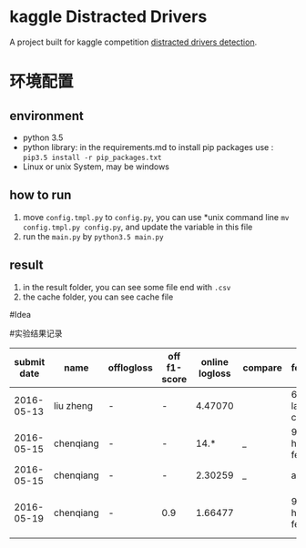 # kaggle Distracted Drivers
A project built for kaggle competition [distracted drivers detection](https://www.kaggle.com/c/state-farm-distracted-driver-detection).

# 环境配置

## environment

* python 3.5
* python library:
    in the requirements.md
    to install pip packages use : `pip3.5 install -r pip_packages.txt`
* Linux or unix System, may be windows
    
## how to run
1. move `config.tmpl.py` to `config.py`, you can use *unix command line `mv config.tmpl.py config.py`, and update the variable in this file 
2. run the `main.py` by `python3.5 main.py`

## result

1. in the result folder, you can see some file end with `.csv`
2. the cache folder, you can see cache file

#Idea



#实验结果记录

| submit date | name      | offlogloss | off f1-score    | online  logloss |   compare   |feature                  | model   | other trick                                   | comments                           |
| ----------  |--------   | ---        |----             |---------        | ------------|-------------------------|---------|-----------------------------------------------|----------                          |
| 2016-05-13  | liu zheng |   -        | -               |    4.47070      |             |   6 conv layers cnn     | cnn     | mirror,rotate,resize 64x64                    | what a shame....                   |
| 2016-05-15  | chenqiang |   -        |  -              |     14.*        |   *_*       |   9600 hog feature      | forest  | no                                            | it must be over-fitting            |
| 2016-05-15  | chenqiang |   -        |  -              |     2.30259     |   *_*       |    all 0.1              |         | no                                            | base line                          |
| 2016-05-19  | chenqiang |   -        |  0.9            |     1.66477     |             |   9600 hog feature      | forest  | forest with probability                       | still have a huge space to improve |


